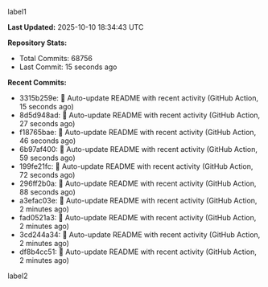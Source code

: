 
label1 
<!-- ACTIVITY_START -->
**Last Updated:** 2025-10-10 18:34:43 UTC

**Repository Stats:**
- Total Commits: 68756
- Last Commit: 15 seconds ago

**Recent Commits:**
- 3315b259e: 🤖 Auto-update README with recent activity (GitHub Action, 15 seconds ago)
- 8d5d948ad: 🤖 Auto-update README with recent activity (GitHub Action, 27 seconds ago)
- f18765bae: 🤖 Auto-update README with recent activity (GitHub Action, 46 seconds ago)
- 6b97af400: 🤖 Auto-update README with recent activity (GitHub Action, 59 seconds ago)
- 199fe21fc: 🤖 Auto-update README with recent activity (GitHub Action, 72 seconds ago)
- 296ff2b0a: 🤖 Auto-update README with recent activity (GitHub Action, 88 seconds ago)
- a3efac03e: 🤖 Auto-update README with recent activity (GitHub Action, 2 minutes ago)
- fad0521a3: 🤖 Auto-update README with recent activity (GitHub Action, 2 minutes ago)
- 3cd244a34: 🤖 Auto-update README with recent activity (GitHub Action, 2 minutes ago)
- df8b4cc51: 🤖 Auto-update README with recent activity (GitHub Action, 2 minutes ago)
<!-- ACTIVITY_END -->

label2
